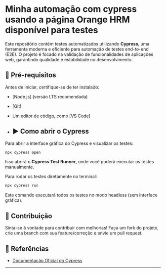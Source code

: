 # Minha automação com cypress usando a página Orange HRM disponível para testes

Este repositório contém testes automatizados utilizando **Cypress**, uma ferramenta moderna e eficiente para automação de testes end-to-end (E2E). O projeto é focado na validação de funcionalidades de aplicações web, garantindo qualidade e estabilidade no desenvolvimento.

## 📌 Pré-requisitos
Antes de iniciar, certifique-se de ter instalado:
- [Node.js] (versão LTS recomendada)
- [Git]
- Um editor de código, como [VS Code]

- ## ▶️ Como abrir o Cypress
Para abrir a interface gráfica do Cypress e visualizar os testes:
```sh
npx cypress open
```
Isso abrirá o **Cypress Test Runner**, onde você poderá executar os testes manualmente.

Para rodar os testes diretamente no terminal:
```sh
npx cypress run
```
Este comando executará todos os testes no modo headless (sem interface gráfica).
## 📢 Contribuição
Sinta-se à vontade para contribuir com melhorias! Faça um fork do projeto, crie uma branch com sua feature/correção e envie um pull request.

## 📌 Referências
- [Documentação Oficial do Cypress](https://docs.cypress.io/)

---
